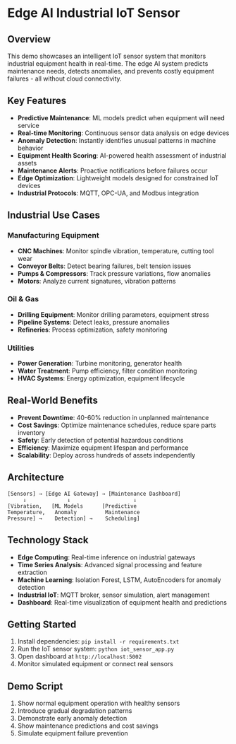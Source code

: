 # Edge AI Industrial IoT Sensor

## Overview
This demo showcases an intelligent IoT sensor system that monitors industrial equipment health in real-time. The edge AI system predicts maintenance needs, detects anomalies, and prevents costly equipment failures - all without cloud connectivity.

## Key Features
- **Predictive Maintenance**: ML models predict when equipment will need service
- **Real-time Monitoring**: Continuous sensor data analysis on edge devices
- **Anomaly Detection**: Instantly identifies unusual patterns in machine behavior
- **Equipment Health Scoring**: AI-powered health assessment of industrial assets
- **Maintenance Alerts**: Proactive notifications before failures occur
- **Edge Optimization**: Lightweight models designed for constrained IoT devices
- **Industrial Protocols**: MQTT, OPC-UA, and Modbus integration

## Industrial Use Cases

### Manufacturing Equipment
- **CNC Machines**: Monitor spindle vibration, temperature, cutting tool wear
- **Conveyor Belts**: Detect bearing failures, belt tension issues
- **Pumps & Compressors**: Track pressure variations, flow anomalies
- **Motors**: Analyze current signatures, vibration patterns

### Oil & Gas
- **Drilling Equipment**: Monitor drilling parameters, equipment stress
- **Pipeline Systems**: Detect leaks, pressure anomalies
- **Refineries**: Process optimization, safety monitoring

### Utilities
- **Power Generation**: Turbine monitoring, generator health
- **Water Treatment**: Pump efficiency, filter condition monitoring
- **HVAC Systems**: Energy optimization, equipment lifecycle

## Real-World Benefits
- **Prevent Downtime**: 40-60% reduction in unplanned maintenance
- **Cost Savings**: Optimize maintenance schedules, reduce spare parts inventory
- **Safety**: Early detection of potential hazardous conditions
- **Efficiency**: Maximize equipment lifespan and performance
- **Scalability**: Deploy across hundreds of assets independently

## Architecture
```
[Sensors] → [Edge AI Gateway] → [Maintenance Dashboard]
     ↓             ↓                    ↓
[Vibration,   [ML Models      [Predictive
Temperature,   Anomaly         Maintenance
Pressure] →    Detection] →    Scheduling]
```

## Technology Stack
- **Edge Computing**: Real-time inference on industrial gateways
- **Time Series Analysis**: Advanced signal processing and feature extraction
- **Machine Learning**: Isolation Forest, LSTM, AutoEncoders for anomaly detection
- **Industrial IoT**: MQTT broker, sensor simulation, alert management
- **Dashboard**: Real-time visualization of equipment health and predictions

## Getting Started
1. Install dependencies: `pip install -r requirements.txt`
2. Run the IoT sensor system: `python iot_sensor_app.py`
3. Open dashboard at `http://localhost:5002`
4. Monitor simulated equipment or connect real sensors

## Demo Script
1. Show normal equipment operation with healthy sensors
2. Introduce gradual degradation patterns
3. Demonstrate early anomaly detection
4. Show maintenance predictions and cost savings
5. Simulate equipment failure prevention